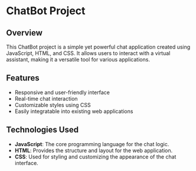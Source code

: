 # ChatBot Project


## Overview

This ChatBot project is a simple yet powerful chat application created using JavaScript, HTML, and CSS. It allows users to interact with a virtual assistant, making it a versatile tool for various applications.

## Features

- Responsive and user-friendly interface
- Real-time chat interaction
- Customizable styles using CSS
- Easily integratable into existing web applications

## Technologies Used

- **JavaScript**: The core programming language for the chat logic.
- **HTML**: Provides the structure and layout for the web application.
- **CSS**: Used for styling and customizing the appearance of the chat interface.


